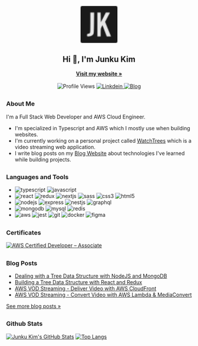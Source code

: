 <div align="center">
  <a href="https://junkukim.com">
    <img src="https://raw.githubusercontent.com/jkkrow/portfolio/main/public/icons/logo.svg" alt="Logo" width="100" height="100">
  </a>
  <h2 align="center">Hi 👋, I'm Junku Kim</h2>
  <div align="center">
    <a href="https://junkukim.com">
      <strong>Visit my website »</strong>
    </a>
    <br />
    <br />
    <img src="https://komarev.com/ghpvc/?username=jkkrow&style=flat-square&color=grey&label=Profile Views" alt="Profile Views" />
    <a href="https://linkedin.com/in/junku-kim">
      <img alt="Linkdein" src="https://img.shields.io/badge/Linkedin-0A66C2?style=flat-square&logo=Linkedin" />
    </a>
    <a href="https://blog.junkukim.com">
      <img alt="Blog" src="https://img.shields.io/badge/My Blog-E6E6E6?style=flat-square&logo=data:image/png;base64,iVBORw0KGgoAAAANSUhEUgAAABgAAAAYCAYAAADgdz34AAAACXBIWXMAAAsTAAALEwEAmpwYAAAAAXNSR0IArs4c6QAAAARnQU1BAACxjwv8YQUAAADwSURBVHgB7VXBDYMwDHSrDsAIjMAIbMIojAAjwASwAWwAG4QNYIM0FzVSqqqJG/CvJ1mE2OSwfRgiImVMC5m6vRZiuJMwxAkeIWdRFNQ0zcd+13XU9z1x8bVJZVlqB6WUNf8+z3NOo3kE/n7btnZvmiYZArw5sO97lOBUk7Msi8YkEZjM7HWeZ1Y8q0RYG1Xpuq5taS5vsg8QMA/n9wDah43jaGtvMqCqqljPJssUmRgyOZkCsVKdnkWGIOhPIvAPXdc1Gv9TiSBVN5OGYbhOpv6gA5ZlYUk1OK6P43j7Wt0aZcG4hj+G/y+TRbCRHLYnpVGoz48N03MAAAAASUVORK5CYII=" />
    </a>
  </div>
</div>

##

### About Me

I'm a Full Stack Web Developer and AWS Cloud Engineer.

- I'm specialized in Typescript and AWS which I mostly use when building websites.
- I'm currently working on a personal project called [WatchTrees](https://github.com/jkkrow/watchtrees-frontend) which is a video streaming web application.
- I write blog posts on my [Blog Website](https://blog.junkukim.com) about technologies I've learned while building projects.

##

### Languages and Tools

- ![typescript](https://img.shields.io/badge/Typescript-3178C6.svg?&style=flat-square&logo=Typescript&logoColor=white)
![javascript](https://img.shields.io/badge/Javascript-F7DF1E.svg?&style=flat-square&logo=Javascript&logoColor=black)
- ![react](https://img.shields.io/badge/React-61DAF8.svg?&style=flat-square&logo=React&logoColor=black)
![redux](https://img.shields.io/badge/Redux-764ABC.svg?&style=flat-square&logo=Redux&logoColor=white)
![nextjs](https://img.shields.io/badge/Next.js-000000.svg?&style=flat-square&logo=Next.js&logoColor=white)
![sass](https://img.shields.io/badge/Sass-CC6699.svg?&style=flat-square&logo=Sass&logoColor=white)
![css3](https://img.shields.io/badge/CSS3-1572B6.svg?&style=flat-square&logo=CSS3&logoColor=white)
![html5](https://img.shields.io/badge/HTML5-E34F26.svg?&style=flat-square&logo=HTML5&logoColor=white)
- ![nodejs](https://img.shields.io/badge/Node.js-339933.svg?&style=flat-square&logo=Node.js&logoColor=white)
![express](https://img.shields.io/badge/Express-000000.svg?&style=flat-square&logo=Express&logoColor=white)
![nestjs](https://img.shields.io/badge/NestJS-E0234E.svg?&style=flat-square&logo=NestJS&logoColor=white)
![graphql](https://img.shields.io/badge/GraphQL-E10098.svg?&style=flat-square&logo=GraphQL&logoColor=white)
- ![mongodb](https://img.shields.io/badge/MongoDB-47A248.svg?&style=flat-square&logo=MongoDB&logoColor=white)
![mysql](https://img.shields.io/badge/MySQL-4479A1.svg?&style=flat-square&logo=MySQL&logoColor=white)
![redis](https://img.shields.io/badge/Redis-DC382D.svg?&style=flat-square&logo=Redis&logoColor=white)
- ![aws](https://img.shields.io/badge/AWS-232F3E.svg?&style=flat-square&logo=Amazon+AWS&logoColor=white)
![jest](https://img.shields.io/badge/Jest-C21325.svg?&style=flat-square&logo=Jest&logoColor=white)
![git](https://img.shields.io/badge/Git-F05032.svg?&style=flat-square&logo=Git&logoColor=white)
![docker](https://img.shields.io/badge/Docker-2496ED.svg?&style=flat-square&logo=Docker&logoColor=white)
![figma](https://img.shields.io/badge/Figma-F24E1E.svg?&style=flat-square&logo=Figma&logoColor=white)

##

### Certificates

<!--START_SECTION:badges-->
[![AWS Certified Developer – Associate](https://images.credly.com/size/100x100/images/b9feab85-1a43-4f6c-99a5-631b88d5461b/image.png)](http://www.credly.com/badges/9728ee39-7a02-460a-b168-66ae5c4f44c0 "AWS Certified Developer – Associate")
<!--END_SECTION:badges-->

##

### Blog Posts

<!-- BLOG-POST-LIST:START -->
- [Dealing with a Tree Data Structure with NodeJS and MongoDB](https://blog.junkukim.com/posts/tree-data-structure-with-nodejs-and-mongodb)
- [Building a Tree Data Structure with React and Redux](https://blog.junkukim.com/posts/tree-data-structure-with-react-and-redux)
- [AWS VOD Streaming - Deliver Video with AWS CloudFront](https://blog.junkukim.com/posts/aws-vod-streaming-deliver)
- [AWS VOD Streaming - Convert Video with AWS Lambda &amp; MediaConvert](https://blog.junkukim.com/posts/aws-vod-streaming-convert)
<!-- BLOG-POST-LIST:END -->

[See more blog posts »](https://blog.junkukim.com)

##

### Github Stats

[![Junku Kim's GitHub Stats](https://github-readme-stats.vercel.app/api?username=jkkrow&theme=dark)](https://github.com/anuraghazra/github-readme-stats) [![Top Langs](https://github-readme-stats.vercel.app/api/top-langs/?username=jkkrow&theme=dark&layout=compact)](https://github.com/anuraghazra/github-readme-stats)

